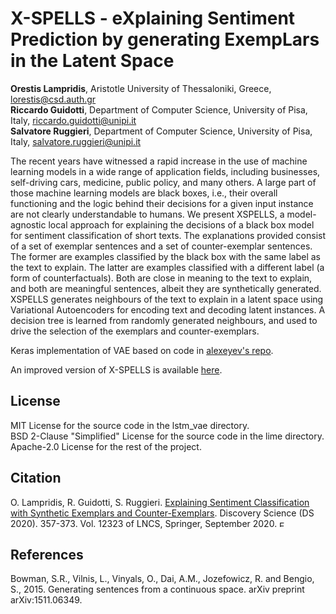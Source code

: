 # X-SPELLS - eXplaining Sentiment Prediction by generating ExempLars in the Latent Space
**Orestis Lampridis**, Aristotle University of Thessaloniki, Greece, lorestis@csd.auth.gr  
**Riccardo Guidotti**, Department of Computer Science, University of Pisa, Italy, riccardo.guidotti@unipi.it   
**Salvatore Ruggieri**, Department of Computer Science, University of Pisa, Italy, salvatore.ruggieri@unipi.it	

The recent years have witnessed a rapid increase in the use of machine learning models in a wide range of application fields, including businesses, self-driving cars, medicine, public policy, and many others. A large part of those machine learning models are black boxes, i.e., their overall functioning and the logic behind their decisions for a given input instance are not clearly understandable to humans. We present XSPELLS, a model-agnostic local approach for explaining the decisions of a black box model for sentiment classification of short texts. The explanations provided consist of a set of exemplar sentences and a set of counter-exemplar sentences. The former are examples classified by the black box with the same label as the text to explain. The latter are examples classified with a different label (a form of counterfactuals). Both are close in meaning to the text to explain, and both are meaningful sentences, albeit they are synthetically generated. XSPELLS generates neighbours of the text to explain in a latent space using Variational Autoencoders for encoding text and decoding latent instances. A decision tree is learned from randomly generated neighbours, and used to drive the selection of the exemplars and counter-exemplars.

Keras implementation of VAE based on code in [alexeyev's repo](https://github.com/alexeyev/Keras-Generating-Sentences-from-a-Continuous-Space).

An improved version of X-SPELLS is available [here](https://github.com/lstate/X-SPELLS-V2).

## License

MIT License for the source code in the lstm_vae directory. <br />
BSD 2-Clause "Simplified" License for the source code in the lime directory. <br />
Apache-2.0 License for the rest of the project.

## Citation

O. Lampridis, R. Guidotti, S. Ruggieri. [Explaining Sentiment Classification with Synthetic Exemplars and Counter-Exemplars](https://doi.org/10.1007/978-3-030-61527-7_24). Discovery Science (DS 2020). 357-373. Vol. 12323 of LNCS, Springer, September 2020. <img src="https://upload.wikimedia.org/wikipedia/commons/thumb/7/77/Open_Access_logo_PLoS_transparent.svg/220px-Open_Access_logo_PLoS_transparent.svg.png" alt="Excel Sheet" width="10"/> 

## References

Bowman, S.R., Vilnis, L., Vinyals, O., Dai, A.M., Jozefowicz, R. and Bengio, S., 2015. Generating sentences from a continuous space. arXiv preprint arXiv:1511.06349.
